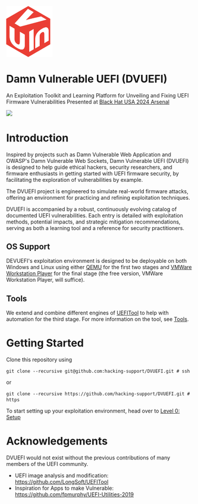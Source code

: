 <img src="docs/media/DVUEFILogo.png" width="125">

# Damn Vulnerable UEFI (DVUEFI)

An Exploitation Toolkit and Learning Platform for Unveiling and Fixing UEFI Firmware Vulnerabilities
Presented at [Black Hat USA 2024 Arsenal](https://www.blackhat.com/us-24/arsenal/schedule/index.html#damn-vulnerable-uefi-dvuefi-an-exploitation-toolkit-and-learning-platform-for-unveiling-and-fixing-uefi-firmware-vulnerabilities-39058)

![](./docs/img/dvuefi.png)

# Introduction
Inspired by projects such as Damn Vulnerable Web Application and OWASP's Damn Vulnerable Web Sockets, Damn Vulnerable UEFI (DVUEFI) is designed to help guide ethical hackers, security researchers, and firmware enthusiasts in getting started with UEFI firmware security, by facilitating the exploration of vulnerabilities by example.

The DVUEFI project is engineered to simulate real-world firmware attacks, offering an environment for practicing and refining exploitation techniques.

DVUEFI is accompanied by a robust, continuously evolving catalog of documented UEFI vulnerabilities.
Each entry is detailed with exploitation methods, potential impacts, and strategic mitigation recommendations, serving as both a learning tool and a reference for security practitioners.


## OS Support
DEVUEFI's exploitation environment is designed to be deployable on both Windows and Linux using either [QEMU](https://www.qemu.org/) for the first two stages and [VMWare Workstation Player](https://www.vmware.com/products/workstation-player/workstation-player-evaluation.html) for the final stage (the free version, VMWare Workstation Player, will suffice).

## Tools
We extend and combine different engines of [UEFITool](https://github.com/LongSoft/UEFITool) to help with automation for the third stage.
For more information on the tool, see [Tools](./tools/README.md).

# Getting Started
Clone this repository using

```console
git clone --recursive git@github.com:hacking-support/DVUEFI.git # ssh
```

or 

```console
git clone --recursive https://github.com/hacking-support/DVUEFI.git # https
```

To start setting up your exploitation environment, head over to [Level 0: Setup](./containers/README.md)

# Acknowledgements
DVUEFI would not exist without the previous contributions of many members of the UEFI community.

* UEFI image analysis and modification: https://github.com/LongSoft/UEFITool
* Inspiration for Apps to make Vulnerable: https://github.com/fpmurphy/UEFI-Utilities-2019
